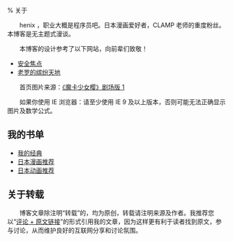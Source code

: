 % 关于

　　henix ，职业大概是程序员吧。日本漫画爱好者，CLAMP 老师的重度粉丝。本博客是无主题式漫谈。

　　本博客的设计参考了以下网站，向前辈们致敬！

* [安全焦点](https://web.archive.org/web/20180224034738/http://xfocus.net/)
* [老罗的缤纷天地](https://web.archive.org/web/20180221085754/http://www.luocong.com/)

　　首页图片来源：[《魔卡少女樱》剧场版 1](https://movie.douban.com/subject/3117775/)

　　如果你使用 IE 浏览器：请至少使用 IE 9 及以上版本，否则可能无法正确显示图片及数学公式。

## 我的书单

* [我的经典](https://www.douban.com/doulist/1496589/)
* [日本漫画推荐](https://www.douban.com/doulist/2626899/)
* [日本动画推荐](https://www.douban.com/doulist/1739432/)

## 关于转载

　　博客文章除注明“转载”的，均为原创，转载请注明来源及作者。我推荐您以“[评论 + 原文链接](https://taiwan.chtsai.org/copyright/)”的形式引用我的文章，因为这样更有利于读者找到原文，参与讨论，从而维护良好的互联网分享和讨论氛围。
